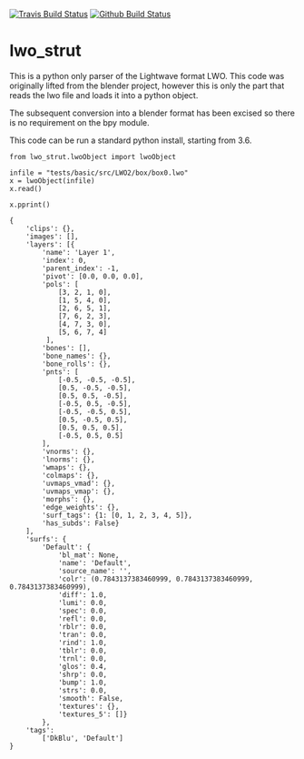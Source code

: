 [![Travis Build Status](https://travis-ci.org/douglaskastle/lwo_strut.svg?branch=master)](https://travis-ci.org/douglaskastle/lwo_strut)
[![Github Build Status](https://github.com/douglaskastle/lwo_strut/workflows/lwo_struct/badge.svg)](https://github.com/douglaskastle/lwo_strut/workflows/lwo_struct/badge.svg)

# lwo_strut

This is a python only parser of the Lightwave format LWO.  This code was originally lifted from the blender project, however this is only the part that reads the lwo file and loads it into a python object.  

The subsequent conversion into a blender format has been excised so there is no requirement on the bpy module. 

This code can be run a standard python install, starting from 3.6.

    from lwo_strut.lwoObject import lwoObject
    
    infile = "tests/basic/src/LWO2/box/box0.lwo"
    x = lwoObject(infile)
    x.read()
    
    x.pprint()
    
    {
        'clips': {},
        'images': [],
        'layers': [{
            'name': 'Layer 1', 
            'index': 0, 
            'parent_index': -1, 
            'pivot': [0.0, 0.0, 0.0], 
            'pols': [
                [3, 2, 1, 0], 
                [1, 5, 4, 0], 
                [2, 6, 5, 1], 
                [7, 6, 2, 3], 
                [4, 7, 3, 0], 
                [5, 6, 7, 4]
             ], 
            'bones': [], 
            'bone_names': {}, 
            'bone_rolls': {}, 
            'pnts': [
                [-0.5, -0.5, -0.5], 
                [0.5, -0.5, -0.5], 
                [0.5, 0.5, -0.5], 
                [-0.5, 0.5, -0.5], 
                [-0.5, -0.5, 0.5], 
                [0.5, -0.5, 0.5], 
                [0.5, 0.5, 0.5], 
                [-0.5, 0.5, 0.5]
            ], 
            'vnorms': {}, 
            'lnorms': {}, 
            'wmaps': {}, 
            'colmaps': {}, 
            'uvmaps_vmad': {}, 
            'uvmaps_vmap': {}, 
            'morphs': {}, 
            'edge_weights': {}, 
            'surf_tags': {1: [0, 1, 2, 3, 4, 5]}, 
            'has_subds': False}
        ],
        'surfs': {
            'Default': {
                'bl_mat': None, 
                'name': 'Default', 
                'source_name': '', 
                'colr': (0.7843137383460999, 0.7843137383460999, 0.7843137383460999), 
                'diff': 1.0, 
                'lumi': 0.0, 
                'spec': 0.0, 
                'refl': 0.0, 
                'rblr': 0.0, 
                'tran': 0.0, 
                'rind': 1.0, 
                'tblr': 0.0, 
                'trnl': 0.0, 
                'glos': 0.4, 
                'shrp': 0.0, 
                'bump': 1.0, 
                'strs': 0.0, 
                'smooth': False, 
                'textures': {}, 
                'textures_5': []}
            },
        'tags': 
            ['DkBlu', 'Default']
    }
